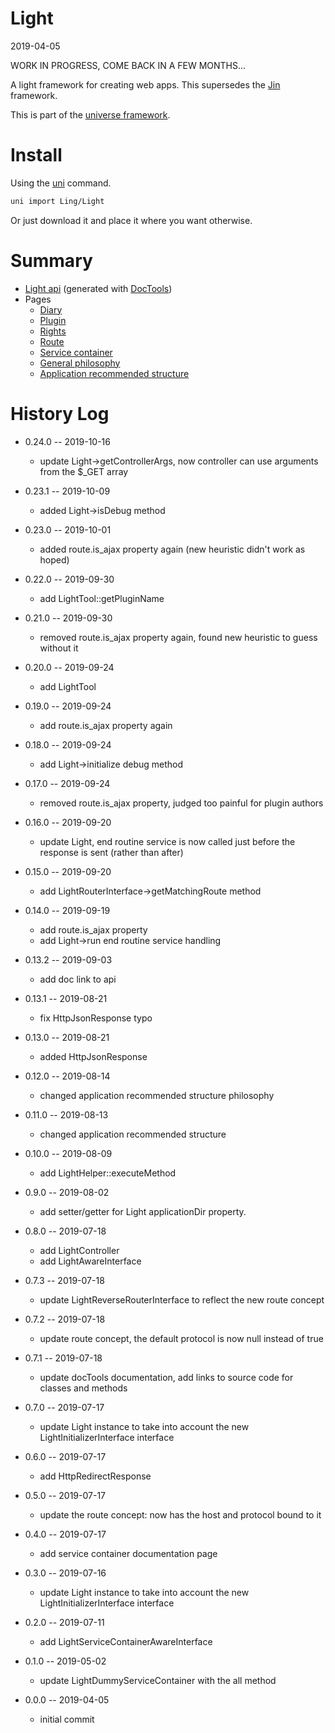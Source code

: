 Light
===========
2019-04-05



WORK IN PROGRESS, COME BACK IN A FEW MONTHS...


A light framework for creating web apps.
This supersedes the [Jin](https://github.com/lingtalfi/Jin) framework. 


This is part of the [universe framework](https://github.com/karayabin/universe-snapshot).


Install
==========
Using the [uni](https://github.com/lingtalfi/universe-naive-importer) command.
```bash
uni import Ling/Light
```

Or just download it and place it where you want otherwise.






Summary
===========
- [Light api](https://github.com/lingtalfi/Light/blob/master/doc/api/Ling/Light.md) (generated with [DocTools](https://github.com/lingtalfi/DocTools))
- Pages
    - [Diary](https://github.com/lingtalfi/Light/blob/master/personal/mydoc/pages/diary.md)
    - [Plugin](https://github.com/lingtalfi/Light/blob/master/personal/mydoc/pages/plugin.md)
    - [Rights](https://github.com/lingtalfi/Light/blob/master/personal/mydoc/pages/rights.md)
    - [Route](https://github.com/lingtalfi/Light/blob/master/personal/mydoc/pages/route.md)
    - [Service container](https://github.com/lingtalfi/Light/blob/master/personal/mydoc/pages/light-service-container.md)
    - [General philosophy](https://github.com/lingtalfi/Light/blob/master/personal/mydoc/pages/light-general-philosophy.md)
    - [Application recommended structure](https://github.com/lingtalfi/Light/blob/master/personal/mydoc/pages/light-application-recommended-structure.md)






History Log
=============


- 0.24.0 -- 2019-10-16

    - update Light->getControllerArgs, now controller can use arguments from the $_GET array
    
- 0.23.1 -- 2019-10-09

    - added Light->isDebug method
    
- 0.23.0 -- 2019-10-01

    - added route.is_ajax property again (new heuristic didn't work as hoped)
    
- 0.22.0 -- 2019-09-30

    - add LightTool::getPluginName

- 0.21.0 -- 2019-09-30

    - removed route.is_ajax property again, found new heuristic to guess without it
    
- 0.20.0 -- 2019-09-24

    - add LightTool
    
- 0.19.0 -- 2019-09-24

    - add route.is_ajax property again
    
- 0.18.0 -- 2019-09-24

    - add Light->initialize debug method
    
- 0.17.0 -- 2019-09-24

    - removed route.is_ajax property, judged too painful for plugin authors

- 0.16.0 -- 2019-09-20

    - update Light, end routine service is now called just before the response is sent (rather than after)
    
- 0.15.0 -- 2019-09-20

    - add LightRouterInterface->getMatchingRoute method
    
- 0.14.0 -- 2019-09-19

    - add route.is_ajax property
    - add Light->run end routine service handling
    
- 0.13.2 -- 2019-09-03

    - add doc link to api
    
- 0.13.1 -- 2019-08-21

    - fix HttpJsonResponse typo
    
- 0.13.0 -- 2019-08-21

    - added HttpJsonResponse
    
- 0.12.0 -- 2019-08-14

    - changed application recommended structure philosophy
    
- 0.11.0 -- 2019-08-13

    - changed application recommended structure
    
- 0.10.0 -- 2019-08-09

    - add LightHelper::executeMethod
    
- 0.9.0 -- 2019-08-02

    - add setter/getter for Light applicationDir property.
    
- 0.8.0 -- 2019-07-18

    - add LightController
    - add LightAwareInterface
    
- 0.7.3 -- 2019-07-18

    - update LightReverseRouterInterface to reflect the new route concept

- 0.7.2 -- 2019-07-18

    - update route concept, the default protocol is now null instead of true
    
- 0.7.1 -- 2019-07-18

    - update docTools documentation, add links to source code for classes and methods
    
- 0.7.0 -- 2019-07-17

    - update Light instance to take into account the new LightInitializerInterface interface 
    
- 0.6.0 -- 2019-07-17

    - add HttpRedirectResponse 
    
- 0.5.0 -- 2019-07-17

    - update the route concept: now has the host and protocol bound to it 
    
- 0.4.0 -- 2019-07-17

    - add service container documentation page
    
- 0.3.0 -- 2019-07-16

    - update Light instance to take into account the new LightInitializerInterface interface
    
- 0.2.0 -- 2019-07-11

    - add LightServiceContainerAwareInterface
    
- 0.1.0 -- 2019-05-02

    - update LightDummyServiceContainer with the all method
    
- 0.0.0 -- 2019-04-05

    - initial commit